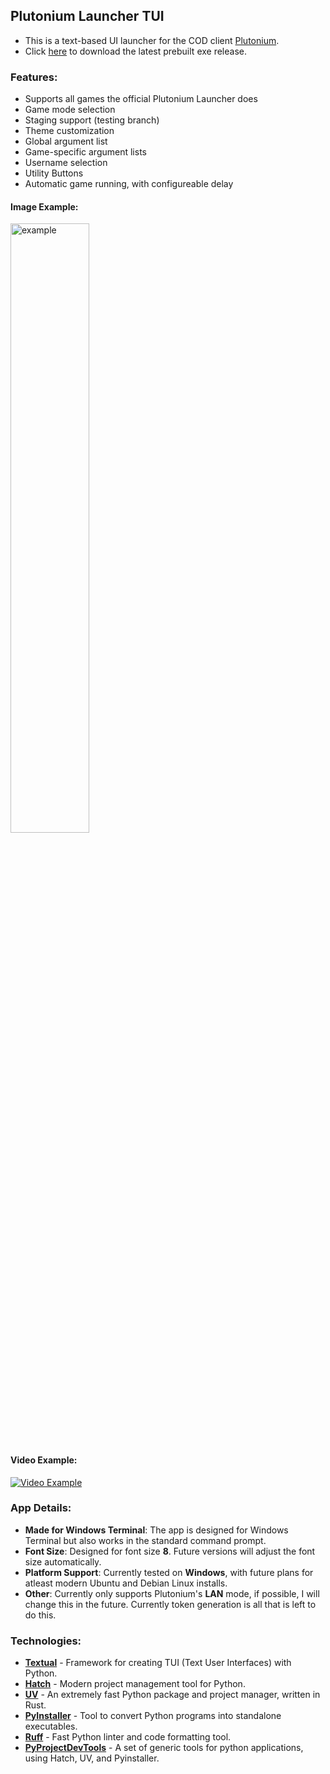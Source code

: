 
## Plutonium Launcher TUI
- This is a text-based UI launcher for the COD client [Plutonium](https://plutonium.pw/).
- Click [here](https://github.com/Mythical-Github/plutonium_launcher_tui/releases/latest/download/plutonium_launcher_tui.zip) to download the latest prebuilt exe release.


### Features:
- Supports all games the official Plutonium Launcher does
- Game mode selection
- Staging support (testing branch)
- Theme customization
- Global argument list
- Game-specific argument lists
- Username selection
- Utility Buttons
- Automatic game running, with configureable delay


#### Image Example:
<img src="https://github.com/user-attachments/assets/8e7643da-d957-4db0-a097-a220290abe53" alt="example" width="50%" height="50%">

#### Video Example:
[![Video Example](https://github.com/user-attachments/assets/6cfe0fe5-3b89-4fe0-9c86-d28ac787b890)](https://github.com/user-attachments/assets/6cfe0fe5-3b89-4fe0-9c86-d28ac787b890)


### App Details:
- **Made for Windows Terminal**: The app is designed for Windows Terminal but also works in the standard command prompt.
- **Font Size**: Designed for font size **8**. Future versions will adjust the font size automatically.
- **Platform Support**: Currently tested on **Windows**, with future plans for atleast modern Ubuntu and Debian Linux installs.
- **Other**: Currently only supports Plutonium's **LAN** mode, if possible, I will change this in the future. Currently token generation is all that is left to do this.


### Technologies:
- **[Textual](https://github.com/Textualize/textual)** - Framework for creating TUI (Text User Interfaces) with Python.
- **[Hatch](https://github.com/pypa/hatch)** - Modern project management tool for Python.
- **[UV](https://github.com/astral-sh/uv)** - An extremely fast Python package and project manager, written in Rust.
- **[PyInstaller](https://github.com/pyinstaller/pyinstaller)** - Tool to convert Python programs into standalone executables.
- **[Ruff](https://github.com/astral-sh/ruff)** - Fast Python linter and code formatting tool.
- **[PyProjectDevTools](https://github.com/Mythical-Github/py_project_dev_tools)** - A set of generic tools for python applications, using Hatch, UV, and Pyinstaller.
